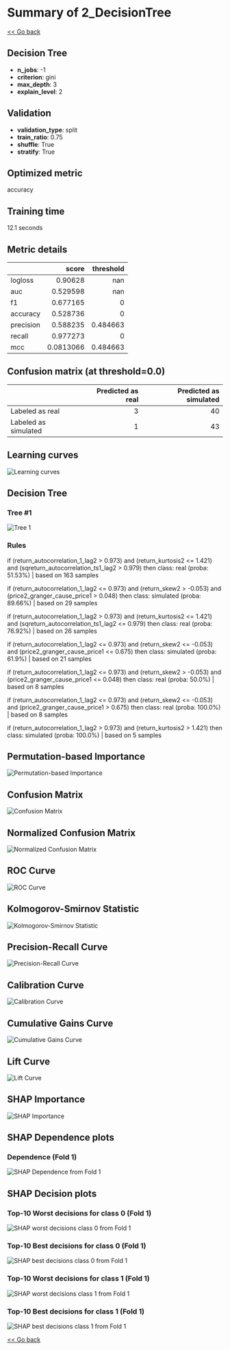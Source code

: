 # Summary of 2_DecisionTree

[<< Go back](../README.md)


## Decision Tree
- **n_jobs**: -1
- **criterion**: gini
- **max_depth**: 3
- **explain_level**: 2

## Validation
 - **validation_type**: split
 - **train_ratio**: 0.75
 - **shuffle**: True
 - **stratify**: True

## Optimized metric
accuracy

## Training time

12.1 seconds

## Metric details
|           |     score |   threshold |
|:----------|----------:|------------:|
| logloss   | 0.90628   |  nan        |
| auc       | 0.529598  |  nan        |
| f1        | 0.677165  |    0        |
| accuracy  | 0.528736  |    0        |
| precision | 0.588235  |    0.484663 |
| recall    | 0.977273  |    0        |
| mcc       | 0.0813066 |    0.484663 |


## Confusion matrix (at threshold=0.0)
|                      |   Predicted as real |   Predicted as simulated |
|:---------------------|--------------------:|-------------------------:|
| Labeled as real      |                   3 |                       40 |
| Labeled as simulated |                   1 |                       43 |

## Learning curves
![Learning curves](learning_curves.png)

## Decision Tree 

### Tree #1
![Tree 1](learner_fold_0_tree.svg)

### Rules

if (return_autocorrelation_1_lag2 > 0.973) and (return_kurtosis2 <= 1.421) and (sqreturn_autocorrelation_ts1_lag2 > 0.979) then class: real (proba: 51.53%) | based on 163 samples

if (return_autocorrelation_1_lag2 <= 0.973) and (return_skew2 > -0.053) and (price2_granger_cause_price1 > 0.048) then class: simulated (proba: 89.66%) | based on 29 samples

if (return_autocorrelation_1_lag2 > 0.973) and (return_kurtosis2 <= 1.421) and (sqreturn_autocorrelation_ts1_lag2 <= 0.979) then class: real (proba: 76.92%) | based on 26 samples

if (return_autocorrelation_1_lag2 <= 0.973) and (return_skew2 <= -0.053) and (price2_granger_cause_price1 <= 0.675) then class: simulated (proba: 61.9%) | based on 21 samples

if (return_autocorrelation_1_lag2 <= 0.973) and (return_skew2 > -0.053) and (price2_granger_cause_price1 <= 0.048) then class: real (proba: 50.0%) | based on 8 samples

if (return_autocorrelation_1_lag2 <= 0.973) and (return_skew2 <= -0.053) and (price2_granger_cause_price1 > 0.675) then class: real (proba: 100.0%) | based on 8 samples

if (return_autocorrelation_1_lag2 > 0.973) and (return_kurtosis2 > 1.421) then class: simulated (proba: 100.0%) | based on 5 samples





## Permutation-based Importance
![Permutation-based Importance](permutation_importance.png)
## Confusion Matrix

![Confusion Matrix](confusion_matrix.png)


## Normalized Confusion Matrix

![Normalized Confusion Matrix](confusion_matrix_normalized.png)


## ROC Curve

![ROC Curve](roc_curve.png)


## Kolmogorov-Smirnov Statistic

![Kolmogorov-Smirnov Statistic](ks_statistic.png)


## Precision-Recall Curve

![Precision-Recall Curve](precision_recall_curve.png)


## Calibration Curve

![Calibration Curve](calibration_curve_curve.png)


## Cumulative Gains Curve

![Cumulative Gains Curve](cumulative_gains_curve.png)


## Lift Curve

![Lift Curve](lift_curve.png)



## SHAP Importance
![SHAP Importance](shap_importance.png)

## SHAP Dependence plots

### Dependence (Fold 1)
![SHAP Dependence from Fold 1](learner_fold_0_shap_dependence.png)

## SHAP Decision plots

### Top-10 Worst decisions for class 0 (Fold 1)
![SHAP worst decisions class 0 from Fold 1](learner_fold_0_shap_class_0_worst_decisions.png)
### Top-10 Best decisions for class 0 (Fold 1)
![SHAP best decisions class 0 from Fold 1](learner_fold_0_shap_class_0_best_decisions.png)
### Top-10 Worst decisions for class 1 (Fold 1)
![SHAP worst decisions class 1 from Fold 1](learner_fold_0_shap_class_1_worst_decisions.png)
### Top-10 Best decisions for class 1 (Fold 1)
![SHAP best decisions class 1 from Fold 1](learner_fold_0_shap_class_1_best_decisions.png)

[<< Go back](../README.md)
